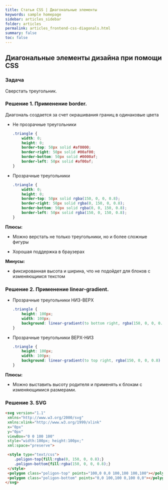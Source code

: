 ```yaml
---
title: Статьи CSS | Диагональные элементы
keywords: sample homepage
sidebar: articles_sidebar
folder: articles
permalink: articles_frontend-css-diagonals.html
summary: false
toc: false
---
```


## Диагональные элементы дизайна при помощи CSS

### Задача

Сверстать треугольник.

### Решение 1. Применение border.
    
  Диагональ создается за счет окрашивания границ в одинаковые цвета

  * Не прозрачные треугольники

    ```css
    .triangle {
        width: 0;
        height: 0;
        border-top: 50px solid #af0000;
        border-right: 50px solid #00af00;
        border-bottom: 50px solid #0000af;
        border-left: 50px solid #af00af;
    }
    ```

    <script async src="//jsfiddle.net/Decider/ndn6jo9f/embed/result,css,html/"></script>

  * Прозрачные треугольники

    ```css
    .triangle {
        width: 0;
        height: 0;
        border-top: 50px solid rgba(150, 0, 0, 0.8);
        border-right: 50px solid rgba(0, 150, 0, 0.8);
        border-bottom: 50px solid rgba(0, 0, 150, 0.8);
        border-left: 50px solid rgba(150, 0, 150, 0.8);
    }
    ```

    <script async src="//jsfiddle.net/Decider/we1t020q/embed/result,css,html/"></script>

**Плюсы:**

  * Можно верстать не только треугольники, но и более сложные фигуры

  * Хорошая поддержка в браузерах

**Минусы:**

  * фиксированная высота и ширина, что не подойдет для блоков с изменяющимся текстом

### Решение 2. Применение linear-gradient.

  * Прозрачные треугольники НИЗ-ВЕРХ
    
    ```css
    .triangle {
        height: 100px;
        width: 100px;
        background: linear-gradient(to bottom right, rgba(150, 0, 0, 0.8) 0%, rgba(150, 0, 0, 0.8) 50%, rgba(0, 150, 0, 0.8) 50%, rgba(0, 150, 0, 0.8) 100%);
    }
    ```

    <script async src="//jsfiddle.net/Decider/pLjzbgm8/embed/result,css,html/"></script>
  
  * Прозрачные треугольники ВЕРХ-НИЗ
    
    ```css
    .triangle {
        height: 100px;
        width: 100px;
        background: linear-gradient(to top right, rgba(150, 0, 0, 0.8) 0%, rgba(150, 0, 0, 0.8) 50%, rgba(0, 150, 0, 0.8) 50%, rgba(0, 150, 0, 0.8) 100%);
    }
    ```

    <script async src="//jsfiddle.net/Decider/1sxf6wc1/embed/result,css,html/"></script>

**Плюсы:**

  * Можно выставить высоту родителя и применять к блокам с изменяющимися размерами.
  
### Решение 3. SVG

  ```html
  <svg version="1.1" 
   xmlns="http://www.w3.org/2000/svg" 
   xmlns:xlink="http://www.w3.org/1999/xlink" 
   x="0px" 
   y="0px" 
   viewBox="0 0 100 100" 
   style="width:100px; height:100px;" 
   xml:space="preserve">

   <style type="text/css">
      .poligon-top{fill:rgba(0, 150, 0, 0.8);}
      .poligon-bottom{fill:rgba(150, 0, 0, 0.8);}
   </style>
   <polygon class="poligon-top" points="100,0 0,0 100,100 100,100"></polygon>
   <polygon class="poligon-bottom" points="0,0 100,100 0,100 0,0"></polygon>
  </svg>
  ```
    
  <script async src="//jsfiddle.net/Decider/baqLa4t1/embed/result,css,html/"></script>
